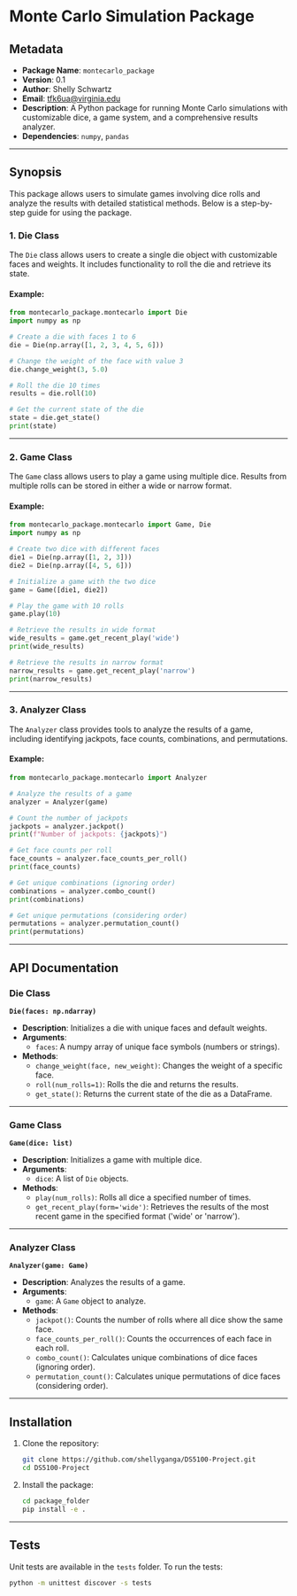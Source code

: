 
# Monte Carlo Simulation Package

## Metadata
- **Package Name**: `montecarlo_package`
- **Version**: 0.1
- **Author**: Shelly Schwartz
- **Email**: tfk6ua@virginia.edu
- **Description**: A Python package for running Monte Carlo simulations with customizable dice, a game system, and a comprehensive results analyzer.
- **Dependencies**: `numpy`, `pandas`

---

## Synopsis
This package allows users to simulate games involving dice rolls and analyze the results with detailed statistical methods. Below is a step-by-step guide for using the package.

### 1. Die Class
The `Die` class allows users to create a single die object with customizable faces and weights. It includes functionality to roll the die and retrieve its state.

#### Example:
```python
from montecarlo_package.montecarlo import Die
import numpy as np

# Create a die with faces 1 to 6
die = Die(np.array([1, 2, 3, 4, 5, 6]))

# Change the weight of the face with value 3
die.change_weight(3, 5.0)

# Roll the die 10 times
results = die.roll(10)

# Get the current state of the die
state = die.get_state()
print(state)
```

---

### 2. Game Class
The `Game` class allows users to play a game using multiple dice. Results from multiple rolls can be stored in either a wide or narrow format.

#### Example:
```python
from montecarlo_package.montecarlo import Game, Die
import numpy as np

# Create two dice with different faces
die1 = Die(np.array([1, 2, 3]))
die2 = Die(np.array([4, 5, 6]))

# Initialize a game with the two dice
game = Game([die1, die2])

# Play the game with 10 rolls
game.play(10)

# Retrieve the results in wide format
wide_results = game.get_recent_play('wide')
print(wide_results)

# Retrieve the results in narrow format
narrow_results = game.get_recent_play('narrow')
print(narrow_results)
```

---

### 3. Analyzer Class
The `Analyzer` class provides tools to analyze the results of a game, including identifying jackpots, face counts, combinations, and permutations.

#### Example:
```python
from montecarlo_package.montecarlo import Analyzer

# Analyze the results of a game
analyzer = Analyzer(game)

# Count the number of jackpots
jackpots = analyzer.jackpot()
print(f"Number of jackpots: {jackpots}")

# Get face counts per roll
face_counts = analyzer.face_counts_per_roll()
print(face_counts)

# Get unique combinations (ignoring order)
combinations = analyzer.combo_count()
print(combinations)

# Get unique permutations (considering order)
permutations = analyzer.permutation_count()
print(permutations)
```

---

## API Documentation

### Die Class
**`Die(faces: np.ndarray)`**
- **Description**: Initializes a die with unique faces and default weights.
- **Arguments**:
  - `faces`: A numpy array of unique face symbols (numbers or strings).
- **Methods**:
  - `change_weight(face, new_weight)`: Changes the weight of a specific face.
  - `roll(num_rolls=1)`: Rolls the die and returns the results.
  - `get_state()`: Returns the current state of the die as a DataFrame.

---

### Game Class
**`Game(dice: list)`**
- **Description**: Initializes a game with multiple dice.
- **Arguments**:
  - `dice`: A list of `Die` objects.
- **Methods**:
  - `play(num_rolls)`: Rolls all dice a specified number of times.
  - `get_recent_play(form='wide')`: Retrieves the results of the most recent game in the specified format ('wide' or 'narrow').

---

### Analyzer Class
**`Analyzer(game: Game)`**
- **Description**: Analyzes the results of a game.
- **Arguments**:
  - `game`: A `Game` object to analyze.
- **Methods**:
  - `jackpot()`: Counts the number of rolls where all dice show the same face.
  - `face_counts_per_roll()`: Counts the occurrences of each face in each roll.
  - `combo_count()`: Calculates unique combinations of dice faces (ignoring order).
  - `permutation_count()`: Calculates unique permutations of dice faces (considering order).

---

## Installation

1. Clone the repository:
   ```bash
   git clone https://github.com/shellyganga/DS5100-Project.git
   cd DS5100-Project
   ```

2. Install the package:
   ```bash
   cd package_folder
   pip install -e .
   ```

---

## Tests

Unit tests are available in the `tests` folder. To run the tests:
```bash
python -m unittest discover -s tests
```

